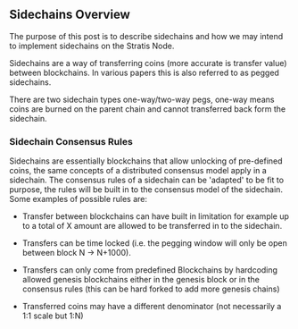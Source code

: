 ## Sidechains Overview

The purpose of this post is to describe sidechains and how we may intend to implement sidechains on the Stratis Node. 

Sidechains are a way of transferring coins (more accurate is transfer value) between blockchains. 
In various papers this is also referred to as pegged sidechains.

There are two sidechain types one-way/two-way pegs, one-way means coins are burned on the parent chain and cannot transferred back form the sidechain.

### Sidechain Consensus Rules
Sidechains are essentially blockchains that allow unlocking of pre-defined coins, the same concepts of a distributed consensus model apply in a sidechain. 
The consensus rules of a sidechain can be 'adapted' to be fit to purpose, the rules will be built in to the consensus model of the sidechain. 
Some examples of possible rules are:  

- Transfer between blockchains can have built in limitation for example up to a total of X amount are allowed to be transferred in to the sidechain.  

- Transfers can be time locked (i.e. the pegging window will only be open between block N -> N+1000).  
- Transfers can only come from predefined Blockchains by hardcoding allowed genesis blockchains either in the genesis block or in the consensus rules (this can be hard forked to add more genesis chains)  
- Transferred coins may have a different denominator (not necessarily a 1:1 scale but 1:N)  

